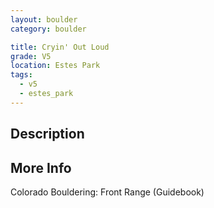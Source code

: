 ```yaml
---
layout: boulder
category: boulder

title: Cryin' Out Loud
grade: V5
location: Estes Park
tags:
  - v5
  - estes_park
---
```


## Description


## More Info
Colorado Bouldering: Front Range (Guidebook)

